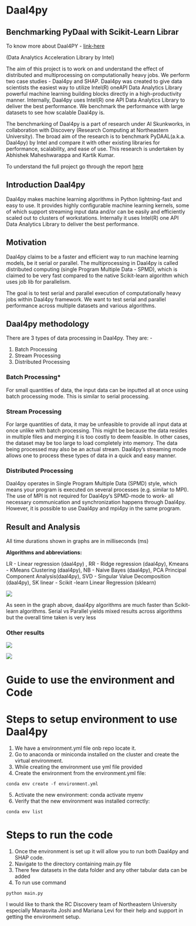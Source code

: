 # **Daal4py**

## **Benchmarking PyDaal with Scikit-Learn Librar**

To know more about Daal4PY - [link-here](https://intelpython.github.io/daal4py/)

(Data Analytics Acceleration Library by Intel)

The aim of this project is to work on and understand the effect of distributed and multiprocessing on computationally heavy jobs. We perform two case studies - Daal4py and SHAP. Daal4py was created to give data scientists the easiest way to utilize Intel(R) oneAPI Data Analytics Library powerful machine learning building blocks directly in a high-productivity manner. Internally, Daal4py uses Intel(R) one API Data Analytics Library to deliver the best performance. We benchmark the performance with large datasets to see how scalable Daal4py is.

The benchmarking of Daal4py is a part of research under AI Skunkworks, in collaboration with Discovery (Research Computing at Northeastern University). The broad aim of the research is to benchmark PyDAAL(a.k.a. Daal4py) by Intel and compare it with other existing libraries for performance, scalability, and ease of use. This research is undertaken by Abhishek Maheshwarappa and Kartik Kumar. 

To understand the full project go through the report [here](https://github.com/abhi-gm/Fast-Scalable-and-Easy-Machine-Learning-With-DAAL4PY/blob/main/Fast-Scalable-and-Easy-Machine-Learning-With-DAAL4PY-Report.pdf) 

## **Introduction Daal4py**


Daal4py makes machine learning algorithms in Python lightning-fast and easy to use. It provides highly configurable machine learning kernels, some of which support streaming input data and/or can be easily and efficiently scaled out to clusters of workstations. Internally it uses Intel(R) one API Data Analytics Library to deliver the best performance.

## **Motivation**

Daal4py claims to be a faster and efficient way to run machine learning models, be it serial or parallel. The multiprocessing in Daal4py is called distributed computing (single Program Multiple Data - SPMD), which is claimed to be very fast compared to the native Scikit-learn algorithm which uses job lib for parallelism. 

The goal is to test serial and parallel execution of computationally heavy jobs within Daal4py framework. We want to test serial and parallel performance across multiple datasets and various algorithms. 

## **Daal4py methodology**


There are 3 types of data processing in Daal4py. They are: -
1. Batch Processing
2. Stream Processing
3. Distributed Processing

### **Batch Processing***

For small quantities of data, the input data can be inputted all at once using batch processing mode. This is similar to serial processing.

### **Stream Processing**

For large quantities of data, it may be unfeasible to provide all input data at once unlike with batch processing. This might be because the data resides in multiple files and merging it is too costly to deem feasible. In other cases, the dataset may be too large to load completely into memory. The data being processed may also be an actual stream. Daal4py’s streaming mode allows one to process these types of data in a quick and easy manner.

### **Distributed Processing**

Daal4py operates in Single Program Multiple Data (SPMD) style, which means your program is executed on several processes (e.g. similar to MPI). The use of MPI is not required for Daal4py’s SPMD-mode to work- all necessary communication and synchronization happens through Daal4py. However, it is possible to use Daal4py and mpi4py in the same program.

## **Result and Analysis**

All time durations shown in graphs are in milliseconds (ms)

**Algorithms and abbreviations:**

LR - Linear regression (daal4py) , RR - Ridge regression (daal4py), Kmeans - KMeans Clustering (daal4py), NB - Naive Bayes (daal4py), PCA Principal Component Analysis(daal4py), SVD - Singular Value Decomposition (daal4py), SK linear - Scikit -learn Linear Regression (sklearn)

![](https://github.com/abhi-gm/Fast-Scalable-and-Easy-Machine-Learning-With-DAAL4PY/blob/main/assest/pasted%20image%200.png)

As seen in the graph above, daal4py algorithms are much faster than Scikit-learn algorithms. Serial vs Parallel yields mixed results across algorithms but the overall time taken is very less

### **Other results**

![](https://github.com/abhi-gm/Fast-Scalable-and-Easy-Machine-Learning-With-DAAL4PY/blob/main/assest/pasted%20image%200%20(1).png)

![](https://github.com/abhi-gm/Fast-Scalable-and-Easy-Machine-Learning-With-DAAL4PY/blob/main/assest/pasted%20image%200%20(2).png)


# **Guide to use the environment and Code**

# **Steps to setup environment to use Daal4py**


1. We have a environment.yml file onb repo locate it.
2. Go to anaconda or miniconda installed on the cluster and create the virtual environment.
3. While creating the environment use yml file provided 
4. Create the environment from the environment.yml file:
```
conda env create -f environment.yml
```
5. Activate the new environment: conda activate myenv
6. Verify that the new environment was installed correctly: 

```
conda env list
```
# **Steps to run the code**

1. Once the environment is set up it will allow you to run both Daal4py and SHAP code.
2. Navigate to the directory containing main.py file
3. There few datasets in the data folder and any other tabular data can be added
4. To run use command 

```
python main.py
```


I would like to thank the RC Discovery team of Northeastern University especially Manasvita Joshi and Mariana Levi for their help and support in getting the environment setup. 
